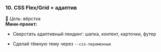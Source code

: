 
### **10. CSS Flex/Grid + адаптив**

🎯 _Цель:_ вёрстка  
**Мини‑проект:**

- Сверстать адаптивный лендинг: шапка, контент, карточки, футер
    
- Сделай тёмную тему через `--css-переменные`